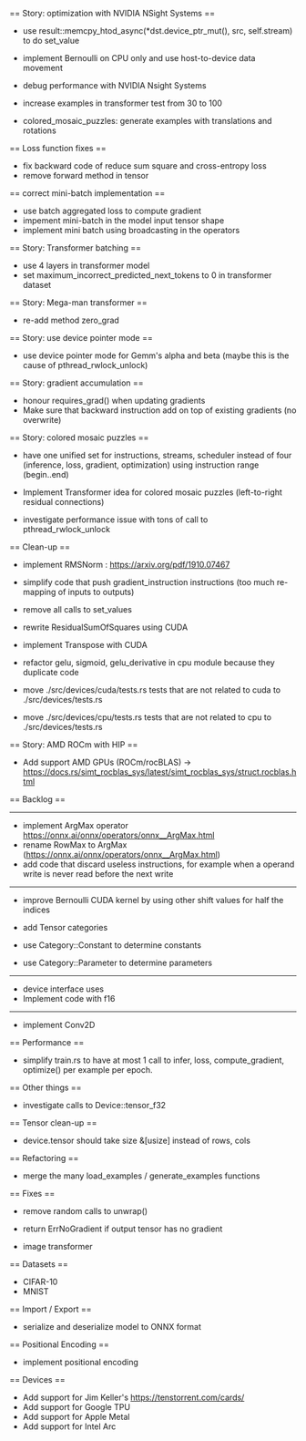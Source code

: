 == Story: optimization with NVIDIA NSight Systems ==

- use result::memcpy_htod_async(*dst.device_ptr_mut(), src, self.stream) to do set_value
- implement Bernoulli on CPU only and use host-to-device data movement
- debug performance with NVIDIA Nsight Systems

- increase examples in transformer test from 30 to 100

- colored_mosaic_puzzles: generate examples with translations and rotations

== Loss function fixes ==

- fix backward code of reduce sum square and cross-entropy loss
- remove forward method in tensor

== correct mini-batch implementation ==

- use batch aggregated loss to compute gradient
- impement mini-batch in the model input tensor shape
- implement mini batch using broadcasting in the operators

== Story: Transformer batching ==

- use 4 layers in transformer model
- set maximum_incorrect_predicted_next_tokens to 0 in transformer dataset

== Story: Mega-man transformer ==

- re-add method zero_grad

== Story: use device pointer mode ==

- use device pointer mode for Gemm's alpha and beta (maybe this is the cause of pthread_rwlock_unlock)

== Story: gradient accumulation ==

- honour requires_grad() when updating gradients
- Make sure that backward instruction add on top of existing gradients (no overwrite)

== Story: colored mosaic puzzles ==

- have one unified set for instructions, streams, scheduler instead of four (inference, loss, gradient, optimization) using instruction range (begin..end)
- Implement Transformer idea for colored mosaic puzzles (left-to-right residual connections)

- investigate performance issue with tons of call to pthread_rwlock_unlock

== Clean-up ==

- implement RMSNorm : https://arxiv.org/pdf/1910.07467
- simplify code that push gradient_instruction instructions (too much re-mapping of inputs to outputs)

- remove all calls to set_values
- rewrite ResidualSumOfSquares using CUDA
- implement Transpose with CUDA

- refactor gelu, sigmoid, gelu_derivative in cpu module because they duplicate code
- move ./src/devices/cuda/tests.rs tests that are not related to cuda to ./src/devices/tests.rs
- move ./src/devices/cpu/tests.rs tests that are not related to cpu to ./src/devices/tests.rs

== Story: AMD ROCm with HIP ==

- Add support AMD GPUs (ROCm/rocBLAS) -> https://docs.rs/simt_rocblas_sys/latest/simt_rocblas_sys/struct.rocblas.html

== Backlog ==

---------------

- implement ArgMax operator https://onnx.ai/onnx/operators/onnx__ArgMax.html
- rename RowMax to ArgMax (https://onnx.ai/onnx/operators/onnx__ArgMax.html)
- add code that discard useless instructions, for example when a operand write is never read before the next write

---------------

- improve Bernoulli CUDA kernel by using other shift values for half the indices

- add Tensor categories
- use Category::Constant to determine constants
- use Category::Parameter to determine parameters

---------------

- device interface uses <T>
- Implement code with f16

---------------------

- implement Conv2D

== Performance ==

- simplify train.rs to have at most 1 call to infer, loss, compute_gradient, optimize() per example per epoch.

== Other things ==

- investigate calls to Device::tensor_f32

== Tensor clean-up ==

- device.tensor should take size &[usize] instead of rows, cols

== Refactoring ==

- merge the many load_examples / generate_examples functions

== Fixes ==

- remove random calls to unwrap()
- return ErrNoGradient if output tensor has no gradient

- image transformer

== Datasets ==

- CIFAR-10
- MNIST

== Import / Export ==

- serialize and deserialize model to ONNX format

== Positional Encoding ==

- implement positional encoding

== Devices ==

- Add support for Jim Keller's https://tenstorrent.com/cards/
- Add support for Google TPU
- Add support for Apple Metal
- Add support for Intel Arc
